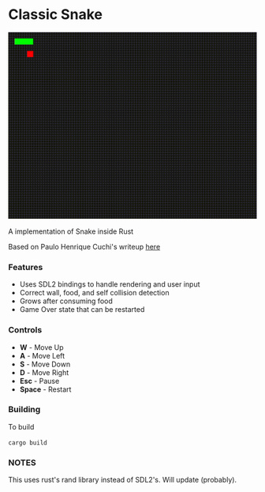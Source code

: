 # Classic Snake

<img src="./media/demo.gif"/>

A implementation of Snake inside Rust

Based on Paulo Henrique Cuchi's writeup [here](https://blog.logrocket.com/using-sdl2-bindings-rust/#setting-up-rust-sdl2-project)

### Features
- Uses SDL2 bindings to handle rendering and user input
- Correct wall, food, and self collision detection
- Grows after consuming food
- Game Over state that can be restarted

### Controls
- **W** - Move Up
- **A** - Move Left
- **S** - Move Down
- **D** - Move Right
- **Esc** - Pause
- **Space** - Restart

### Building
To build 

`cargo build`

### NOTES
This uses rust's rand library instead of SDL2's. Will update (probably).

